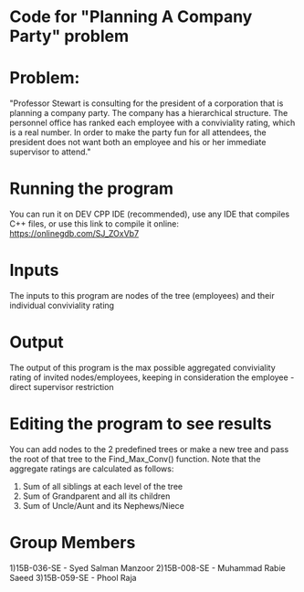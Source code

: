 # Code for "Planning A Company Party" problem

# Problem:
"Professor Stewart is consulting for the president of a corporation that is planning a company party. The company has a hierarchical structure. The personnel office has ranked each employee with a conviviality rating, which is a real number. In order to make the party fun for all attendees, the president does not want both an employee and his or her immediate supervisor to attend."

# Running the program
You can run it on DEV CPP IDE (recommended), use any IDE that compiles C++ files, or use this link to compile it online:
https://onlinegdb.com/SJ_ZOxVb7

# Inputs
The inputs to this program are nodes of the tree (employees) and their individual conviviality rating

# Output 
The output of this program is the max possible aggregated conviviality rating of invited nodes/employees, keeping in consideration the  employee - direct supervisor restriction

# Editing the program to see results
You can add nodes to the 2 predefined trees or make a new tree and pass the root of that tree to the Find_Max_Conv() function. Note that the aggregate ratings are calculated as follows:
1) Sum of all siblings at each level of the tree
2) Sum of Grandparent and all its children
3) Sum of Uncle/Aunt and its Nephews/Niece

# Group Members
1)15B-036-SE - Syed Salman Manzoor
2)15B-008-SE - Muhammad Rabie Saeed
3)15B-059-SE - Phool Raja
